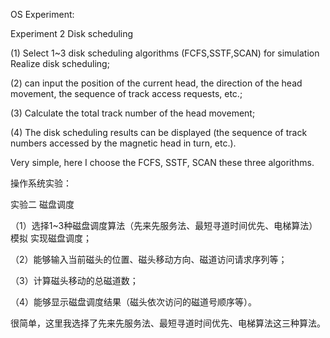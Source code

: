 OS Experiment:

Experiment 2 Disk scheduling

(1) Select 1~3 disk scheduling algorithms (FCFS,SSTF,SCAN) for simulation
Realize disk scheduling;

(2) can input the position of the current head, the direction of the head movement, the sequence of track access requests, etc.;

(3) Calculate the total track number of the head movement;

(4) The disk scheduling results can be displayed (the sequence of track numbers accessed by the magnetic head in turn, etc.).

Very simple, here I choose the FCFS, SSTF, SCAN these three algorithms.

操作系统实验：

实验二 磁盘调度

（1）选择1~3种磁盘调度算法（先来先服务法、最短寻道时间优先、电梯算法）模拟
实现磁盘调度； 

（2）能够输入当前磁头的位置、磁头移动方向、磁道访问请求序列等；

（3）计算磁头移动的总磁道数；

（4）能够显示磁盘调度结果（磁头依次访问的磁道号顺序等）。

很简单，这里我选择了先来先服务法、最短寻道时间优先、电梯算法这三种算法。
